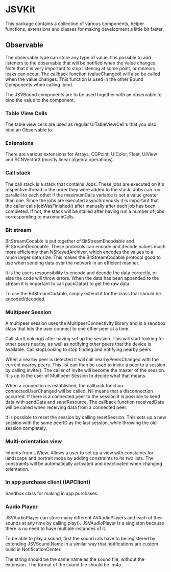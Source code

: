 # JSVKit
This package contains a collection of various components, helper functions, extensions and classes for making
development a little bit faster.

## Observable
The observable type can store any type of value. It is possible to add listeners to the observable that will be notified when the value changes.
Note that it is very important to stop listening at some point, or memory leaks can occur.
The callback function (valueChanged) will also be called when the value changes. This function is used in the other Bound Components when calling .bind.

The JSVBound components are to be used together with an observable to bind the value to the component.

### Table View Cells
The table view cells are used as regular UITableViewCell's that you also bind an Observable to.

### Extensions
There are various extensions for Arrays, CGPoint, UIColor, Float, UIView and SCNVector3 (mostly linear algebra operations).

### Call stack
The call stack is a stack that contains Jobs. These jobs are executed on it's respective thread in the order they were added to the stack.
Jobs can run parallell to each other if the maximumCalls variable is set a value greater than one.
Since the jobs are executed asynchronously it is important that the caller calls jobWasFinished() after manually after each job has been
completed. If not, the stack will be stalled after having run a number of jobs corresponding to maximumCalls.

### Bit stream
BitStreamCodable is put together of BitStreamEncodable and BitStreamDecodable. These protocols can encode and decode values much
more efficiently than NSKeyedArchiver, which encodes the values to a much larger data size. This makes the BitStreamCodable protocol
good to use when sending data over the network in an efficient manner.

It is the users responsibility to encode and decode the data correctly, or else the code will throw errors.
When the data has been appended to the stream it is important to call packData() to get the raw data.

To use the BitStreamCodable, simply extend it for the class that should be encoded/decoded.

### Multipeer Session
A multipeer session uses the MultipeerConnectivity library and is a sandbox class that lets the user connect to one other peer at a time.

Call startLooking() after having set up the session. This will start looking for other peers nearby, as well as notifying other peers that the device is available. Call stopLooking to stop finding and notifying nearby peers.

When a nearby peer is detected it will call nearbyPeersChanged with the current nearby peers. This list can then be used to invite a peer to a
session by calling invite(). The caller of invite will become the master of the session. It is up to the user of Multipeer Session to decide what that means.

When a connection is established, the callback function connectedUserChanged will be called. Nil means that a disconnection occurred.
If there is a connected peer to the session it is possible to send data with sendData and sendResource. The callback function receivedData will
be called when receiving data from a connected peer.

It is possible to reset the session by calling resetSession. This sets up a new session with the same peerID as the last session, while throwing the old session completely.

### Multi-orientation view
Inherits from UIView. Allows a user to set up a view with constaints for landscape and portrait mode by adding constraints to its two lists.
The constraints will be automatically activated and deactivated when changing orientation.

### In app purchase client (IAPClient)
Sandbox class for making in app purchases.

### Audio Player
JSVAudioPlayer can store many different AVAudioPlayers and each of their sounds at any time by calling play().
JSVAudioPlayer is a singleton because there is no need to have multiple instances of it.

To be able to play a sound, first the sound urls have to be registered by extending JSVSound.Name in a similar way that notifications
are custom build in NotificationCenter.

The string should be the same name as the sound file, without the extension. The format of the sound file should be .m4a.
